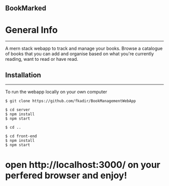 ## BookMarked
# General Info
***
A mern stack webapp to track and manage your books. Browse a catalogue of books that you can add and organise based on what you're currently reading, want to read or have read. 

## Installation
***
To run the webapp locally on your own computer 
```
$ git clone https://github.com/fkadir/BookManagementWebApp

$ cd server 
$ npm install 
$ npm start 

$ cd .. 

$ cd front-end 
$ npm install
$ npm start 
```
# open http://localhost:3000/ on your perfered browser and enjoy!

